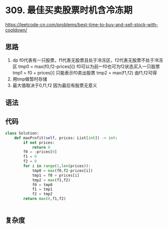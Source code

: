# 309. 最佳买卖股票时机含冷冻期
https://leetcode-cn.com/problems/best-time-to-buy-and-sell-stock-with-cooldown/
## 思路
1. dp f0代表有一只股票，f1代表无股票且处于冷冻区，f2代表无股票不处于冷冻区
   tmp0 = max(f0,f2-prices[i]) f0可以为前一f0也可为f2状态买入一只股票
   tmp1 = f0 + prices[i] 只能表示f0卖出股票
   tmp2 = max(f1,f2) 由f1,f2可得
2. 用tmp做暂时存储
3. 最大值取决于0,f1,f2 因为最后有股票无意义
## 语法

## 代码
```python
class Solution:
    def maxProfit(self, prices: List[int]) -> int:
        if not prices:
            return 0
        f0 = -prices[0]
        f1 = 0
        f2 = 0
        for i in range(1,len(prices)):
            tmp0 = max(f0,f2-prices[i])
            tmp1 = f0 + prices[i]
            tmp2 = max(f1,f2)
            f0 = tmp0
            f1 = tmp1
            f2 = tmp2
        return max(0,f1,f2)
        
```
## 复杂度


